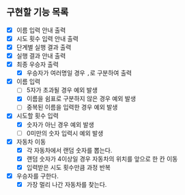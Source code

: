 ## 구현할 기능 목록

- [x] 이름 입력 안내 출력
- [x] 시도 횟수 입력 안내 출력
- [x] 단계별 실행 결과 출력
- [x] 실행 결과 안내 출력
- [x] 최종 우승자 출력
    - [x] 우승자가 여러명일 경우 `,`로 구분하여 출력
- [x] 이름 입력
    - [ ] 5자가 초과될 경우 예외 발생
    - [x] 이름을 쉼표로 구분하지 않은 경우 예외 발생
    - [ ] 중복된 이름을 입력한 경우 예외 발생
- [x] 시도할 횟수 입력
    - [x] 숫자가 아닌 경우 예외 발생
    - [ ] 0미만의 숫자 입력시 예외 발생
- [x] 자동차 이동
  - [x] 각 자동차에서 랜덤 숫자를 뽑는다.
  - [x] 랜덤 숫자가 4이상일 경우 자동차의 위치를 앞으로 한 칸 이동
  - [x] 입력받은 시도 횟수만큼 과정 반복
- [x] 우승자를 구한다.
    - [x] 가장 멀리 나간 자동차를 찾는다.